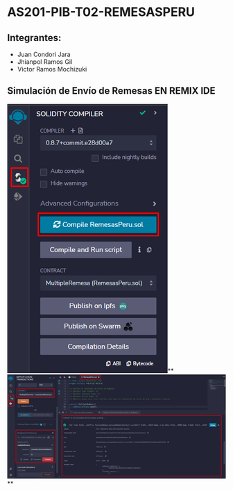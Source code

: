 # AS201-PIB-T02-REMESASPERU

## **Integrantes:**

- Juan Condori Jara
- Jhianpol Ramos Gil
- Victor Ramos Mochizuki

## **Simulación de Envío de Remesas EN REMIX IDE**

![](images/1.png)**
![](images/2.png)**
